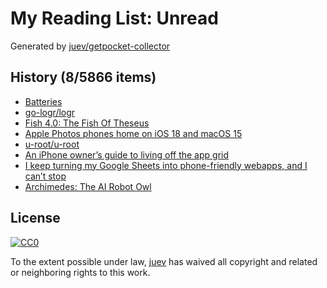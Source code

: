 # My Reading List: Unread

Generated by [juev/getpocket-collector](https://github.com/juev/getpocket-collector)

## History (8/5866 items)

- [Batteries](http://www.hanssummers.com/homebrew/homebrewbattery.html)
- [go-logr/logr](https://github.com/go-logr/logr)
- [Fish 4.0: The Fish Of Theseus](https://fishshell.com/blog/rustport/)
- [Apple Photos phones home on iOS 18 and macOS 15](https://lapcatsoftware.com/articles/2024/12/3.html)
- [u-root/u-root](https://github.com/u-root/u-root)
- [An iPhone owner’s guide to living off the app grid](https://www.theverge.com/2024/12/22/24325858/iphone-minimalist-homescreen-ios-18-widgets-shortcuts)
- [I keep turning my Google Sheets into phone-friendly webapps, and I can’t stop](https://arstechnica.com/gadgets/2024/12/making-tiny-no-code-webapps-out-of-spreadsheets-is-a-weirdly-fulfilling-hobby/)
- [Archimedes: The AI Robot Owl](https://www.hackster.io/glowascii/archimedes-the-ai-robot-owl-325ff5)

## License

[![CC0](https://mirrors.creativecommons.org/presskit/buttons/88x31/svg/cc-zero.svg)](https://creativecommons.org/publicdomain/zero/1.0/)

To the extent possible under law, [juev](https://github.com/juev) has waived all copyright and related or neighboring rights to this work.
